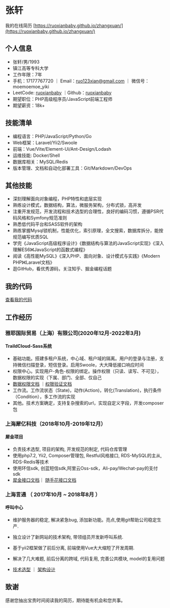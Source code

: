 # 张轩

我的在线简历 [https://ruoxianbaby.github.io/zhangxuan/](https://ruoxianbaby.github.io/zhangxuan/)

## 个人信息  

- 张轩/男/1993  
- 镇江高等专科大学  
- 工作年限：7年  
- 手机：17177767720 ｜ Email：<ruo123xian@gmail.com> ｜ 微信号：moemoemoe_yiki
- LeetCode: [ruoxianbaby](https://leetcode-cn.com/ruoxianbaby/)  ｜Github：[ruoxianbaby](http://github.com/ruoxianbaby)  
- 期望职位：PHP高级程序员/JavaScript前端工程师  
- 期望薪资：18k+  

## 技能清单  

- 编程语言：PHP/JavaScript/Python/Go  
- Web框架：Laravel/Yii2/Swoole  
- 前端：Vue/Vite/Element-Ui/Ant-Design/Lodash  
- 运维技能: Docker/Shell  
- 数据库相关：MySQL/Redis  
- 版本管理、文档和自动化部署工具：Git/Markdown/DevOps  

## 其他技能  

- 深刻理解面向对象编程，PHP特性和底层实现  
- 熟练设计模式，数据结构，算法，微服务架构，分布式锁，高并发  
- 注重开发规范，开发流程和技术选型的合理性，良好的编码习惯，遵循PSR代码风格和Symfony规范准则  
- 熟悉低代码平台和SASS软件的架构  
- 熟练掌握Mysql锁机制，性能优化，索引原理，全文搜索，数据库拆分，能按规范编写优质SQL  
- 学完《JavaScript高级程序设计》《数据结构与算法的JavaScript实现》《深入理解ES6》《JavaScript的函数式编程》
- 阅读《高性能MySQL》《深入PHP、面向对象、设计模式与实践》《Modern PHP》《Laravel文档》
- 逛GitHub，看优秀源码，关注知乎、掘金编程话题  

## 我的代码  

[查看我的代码](./ProjectCode/)  

## 工作经历

### 雅耶国际贸易（上海）有限公司(2020年12月-2022年3月)  

#### TraildCloud-Sass系统  

- 基础功能。搭建多租户系统，中心域、租户域的隔离。用户的登录与注册，支持微信扫描登录，短信登录。启用Swoole，大大降低接口响应时间  
- 权限中心。实现用户-角色-权限的绑定。操作权限（只读、读写、不可见），数据权限的实现（下属、部门、全部、仅自己  
- [数据权限文档](https://ruoxianbaby.github.io/zhangxuan/DataPermission/) ｜[权限验证文档](https://ruoxianbaby.github.io/zhangxuan/Permission/)  
- 工作流。工作流状态（State)，动作(Action)，转化(Translation)，执行条件（Condition），多工作流的实现  
- 其他。技术方案确定，支持复杂搜索的url，实现自定义字段，开发composer包  

### 上海犀亿科技（2018年10月-2019年12月）

#### 犀金项目

- 负责技术选型, 项目的架构, 开发规范的制定, 代码仓库管理  
- 使用php7.2, Yii2, Composer管理包, Restful风格接口, RDS-MySQL的主从, RDS-Redis等技术
- 使用环信sdk, 创蓝短信sdk,阿里云Oss-sdk，Ali-pay/Wechat-pay的支付sdk
- [犀金接口文档](https://ruoxianbaby.github.io/xiyi-documents/%E7%8A%80%E9%87%91/)｜ [随手花接口文档](https://ruoxianbaby.github.io/xiyi-documents/%E9%9A%8F%E6%89%8B%E8%8A%B1/)  

### 上海言通 （ 2017年10月 ~ 2018年8月 ）

#### 呼叫中心

- 维护服务器的稳定, 解决紧急bug, 添加新功能。亮点,使用git帮助公司稳定生产.  
- 独立设计了新网站的技术架构, 带领组员开发新呼叫系统.  
- 基于yii2框架做了前后分离, 前端使用Vue大大缩短了开发周期.  
- 解决了几大难题, 前后分离的跨域, 代码复用, 完善公共模块, model的复用问题  

- [技术选型](https://github.com/ruoxianbaby/web-design/blob/master/web-architecture.md)  ｜ [架构设计](https://github.com/ruoxianbaby/web-design/blob/master/yt-web-developer-document.md)  

## 致谢

感谢您抽出宝贵时间阅读我的简历，期待能有机会和您共事。
